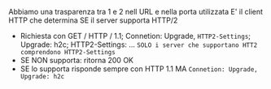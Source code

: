Abbiamo una trasparenza tra 1 e 2 nell URL e nella porta utilizzata
E' il client HTTP che determina SE il server supporta HTTP/2
- Richiesta con GET / HTTP / 1.1; Connetion: Upgrade, `HTTP2-Settings`; Upgrade: h2c; HTTP2-Settings: ...
`SOLO i server che supportano HTT2 comprendono HTTP2-Settings`
- SE NON supporta: ritorna 200 OK
- SE lo supporta risponde sempre con HTTP 1.1 MA `Connetion: Upgrade, Upgrade: h2c`